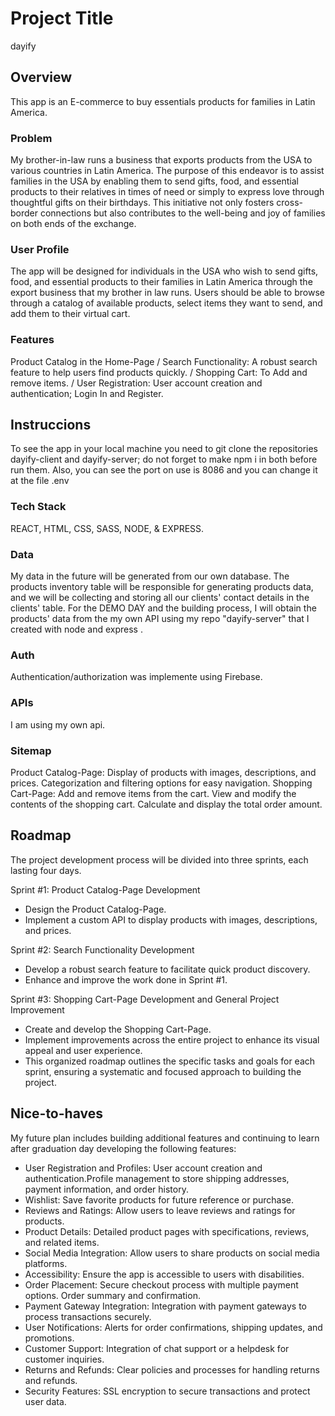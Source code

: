 # Project Title

dayify

## Overview

This app is an E-commerce to buy essentials products for families in Latin America.

### Problem

My brother-in-law runs a business that exports products from the USA to various countries in Latin America. The purpose of this endeavor is to assist families in the USA by enabling them to send gifts, food, and essential products to their relatives in times of need or simply to express love through thoughtful gifts on their birthdays. This initiative not only fosters cross-border connections but also contributes to the well-being and joy of families on both ends of the exchange.

### User Profile

The app will be designed for individuals in the USA who wish to send gifts, food, and essential products to their families in Latin America through the export business that my brother in law runs. Users should be able to browse through a catalog of available products, select items they want to send, and add them to their virtual cart.

### Features

Product Catalog in the Home-Page / Search Functionality: A robust search feature to help users find products quickly. / Shopping Cart: To Add and remove items. /
User Registration: User account creation and authentication; Login In and Register. 

## Instruccions 

To see the app in your local machine you need to git clone the repositories dayify-client and dayify-server; do not forget to make npm i in both before run them.
Also, you can see the port on use is 8086 and you can change it at the file .env

### Tech Stack

REACT, HTML, CSS, SASS, NODE, & EXPRESS.

### Data

My data in the future will be generated from our own database. The products inventory table will be responsible for generating products data, and we will be collecting and storing all our clients' contact details in the clients' table. For the DEMO DAY and the building process, I will obtain the products' data from the my own API using my repo "dayify-server" that I created with node and express . 

### Auth

Authentication/authorization was implemente using Firebase.

### APIs

I am using my own api.

### Sitemap

Product Catalog-Page: Display of products with images, descriptions, and prices. Categorization and filtering options for easy navigation.
Shopping Cart-Page: Add and remove items from the cart. View and modify the contents of the shopping cart. Calculate and display the total order amount.

## Roadmap

The project development process will be divided into three sprints, each lasting four days.

Sprint #1: Product Catalog-Page Development
- Design the Product Catalog-Page.
- Implement a custom API to display products with images, descriptions, and prices.

Sprint #2: Search Functionality Development
- Develop a robust search feature to facilitate quick product discovery.
- Enhance and improve the work done in Sprint #1.

Sprint #3: Shopping Cart-Page Development and General Project Improvement
- Create and develop the Shopping Cart-Page.
- Implement improvements across the entire project to enhance its visual appeal and user experience.
- This organized roadmap outlines the specific tasks and goals for each sprint, ensuring a systematic and focused approach to building the project.

## Nice-to-haves

My future plan includes building additional features and continuing to learn after graduation day developing the following features:
- User Registration and Profiles: User account creation and authentication.Profile management to store shipping addresses, payment information, and order history.
- Wishlist: Save favorite products for future reference or purchase.
- Reviews and Ratings: Allow users to leave reviews and ratings for products.
- Product Details: Detailed product pages with specifications, reviews, and related items.
- Social Media Integration: Allow users to share products on social media platforms.
- Accessibility: Ensure the app is accessible to users with disabilities.
- Order Placement: Secure checkout process with multiple payment options. Order summary and confirmation.
- Payment Gateway Integration: Integration with payment gateways to process transactions securely.
- User Notifications: Alerts for order confirmations, shipping updates, and promotions.
- Customer Support: Integration of chat support or a helpdesk for customer inquiries.
- Returns and Refunds: Clear policies and processes for handling returns and refunds.
- Security Features: SSL encryption to secure transactions and protect user data.



